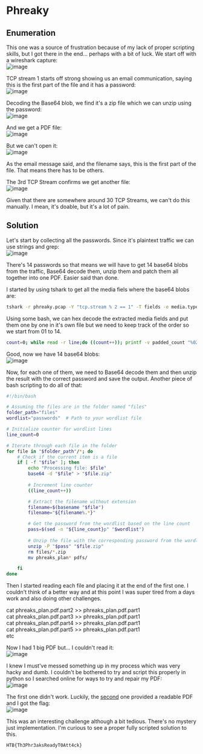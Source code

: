 # Phreaky

## Enumeration
This one was a source of frustration because of my lack of proper scripting skills, but I got there in the end... perhaps with a bit of luck. We start off with a wireshark capture:  
![image](https://github.com/LazyTitan33/CTF-Writeups/assets/80063008/c166b89e-2647-4e66-922e-f42ad85eb9e2)

TCP stream 1 starts off strong showing us an email communication, saying this is the first part of the file and it has a password:  
![image](https://github.com/LazyTitan33/CTF-Writeups/assets/80063008/e7280d54-fb9b-462e-9347-fd5e65285155)

Decoding the Base64 blob, we find it's a zip file which we can unzip using the password:  
![image](https://github.com/LazyTitan33/CTF-Writeups/assets/80063008/efcc1134-5977-4bb2-b161-2ed9fd54309c)

And we get a PDF file:  
![image](https://github.com/LazyTitan33/CTF-Writeups/assets/80063008/e813ea73-ae2a-4bba-b09e-69a91ecd4bc3)

But we can't open it:  
![image](https://github.com/LazyTitan33/CTF-Writeups/assets/80063008/d6079d4a-d2c2-43b6-b722-b25c8ae53d33)

As the email message said, and the filename says, this is the first part of the file. That means there has to be others.

The 3rd TCP Stream confirms we get another file:  
![image](https://github.com/LazyTitan33/CTF-Writeups/assets/80063008/01366bac-29fb-4869-b450-412e8cfb1560)

Given that there are somewhere around 30 TCP Streams, we can't do this manually. I mean, it's doable, but it's a lot of pain.

## Solution
Let's start by collecting all the passwords. Since it's plaintext traffic we can use strings and grep:  
![image](https://github.com/LazyTitan33/CTF-Writeups/assets/80063008/2871dfaf-dac8-4f77-bd1e-4a5a3a652a40)

There's 14 passwords so that means we will have to get 14 base64 blobs from the traffic, Base64 decode them, unzip them and patch them all together into one PDF. Easier said than done.

I started by using tshark to get all the media fiels where the base64 blobs are:

```bash
tshark -r phreaky.pcap -Y "tcp.stream % 2 == 1" -T fields -e media.type |grep . > extracted.hex
```
Using some bash, we can hex decode the extracted media fields and put them one by one in it's own file but we need to keep track of the order so we start from 01 to 14.

```bash
count=0; while read -r line;do ((count++)); printf -v padded_count "%02d" "$count";echo $line|xxd -r -p > files/$padded_count.b64;done <extracted.hex
```
Good, now we have 14 base64 blobs:  
![image](https://github.com/LazyTitan33/CTF-Writeups/assets/80063008/718ac9fd-927e-4a34-ab1f-06b167e33bdd)

Now, for each one of them, we need to Base64 decode them and then unzip the result with the correct password and save the output. Another piece of bash scripting to do all of that:  

```bash
#!/bin/bash

# Assuming the files are in the folder named "files"
folder_path="files"
wordlist="passwords"  # Path to your wordlist file

# Initialize counter for wordlist lines
line_count=0

# Iterate through each file in the folder
for file in "$folder_path"/*; do
    # Check if the current item is a file
    if [ -f "$file" ]; then
        echo "Processing file: $file"
        base64 -d "$file" > "$file.zip"
        
        # Increment line counter
        ((line_count++))

        # Extract the filename without extension
        filename=$(basename "$file")
        filename="${filename%.*}"

        # Get the password from the wordlist based on the line count
        pass=$(sed -n "${line_count}p" "$wordlist")
        
        # Unzip the file with the corresponding password from the wordlist
        unzip -P "$pass" "$file.zip"
        rm files/*.zip
        mv phreaks_plan* pdfs/

    fi
done
```
Then I started reading each file and placing it at the end of the first one. I couldn't think of a better way and at this point I was super tired from a days work and also doing other challenges.

cat phreaks_plan.pdf.part2 >> phreaks_plan.pdf.part1  
cat phreaks_plan.pdf.part3 >> phreaks_plan.pdf.part1  
cat phreaks_plan.pdf.part4 >> phreaks_plan.pdf.part1  
cat phreaks_plan.pdf.part5 >> phreaks_plan.pdf.part1  
etc  

Now I had 1 big PDF but... I couldn't read it:  
![image](https://github.com/LazyTitan33/CTF-Writeups/assets/80063008/b977f7a5-f1fb-4bc3-8eb9-d811868acbf2)

I knew I must've messed something up in my process which was very hacky and dumb. I couldn't be bothered to try and script this properly in python so I searched online for ways to try and repair my PDF:  
![image](https://github.com/LazyTitan33/CTF-Writeups/assets/80063008/e0a41e3e-7e82-4209-8e04-20d5cc4a0442)

The first one didn't work. Luckily, the [second](https://www.freepdfconvert.com/repair-pdf) one provided a readable PDF and I got the flag:  
![image](https://github.com/LazyTitan33/CTF-Writeups/assets/80063008/31f153bb-d22b-4e5b-bc1b-d95c3b0b5b56)

This was an interesting challenge although a bit tedious. There's no mystery just implementation. I'm curious to see a proper fully scripted solution to this.

`HTB{Th3Phr3aksReadyT0Att4ck}`
